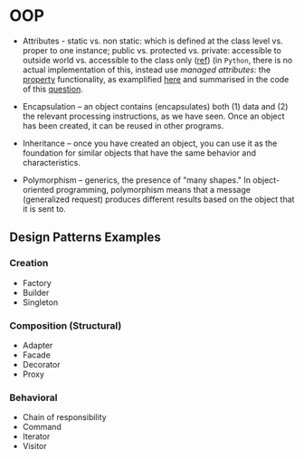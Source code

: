 # OOP


- Attributes - static vs. non static: which is defined at the class level vs. proper to one instance; public vs. protected vs. private: accessible to outside world vs. accessible to the class only ([ref](https://stackoverflow.com/questions/1020749/what-are-public-private-and-protected-in-object-oriented-programming)) (in `Python`, there is no actual implementation of this, instead use *managed attributes*: the [property](http://www.xavierdupre.fr/app/teachpyx/helpsphinx/c_classes/classes.html#proprietes) functionality, as examplified [here](https://www.smallsurething.com/private-methods-and-attributes-in-python/) and summarised in the code of this [question](https://stackoverflow.com/questions/4555932/public-or-private-attribute-in-python-what-is-the-best-way).


- Encapsulation – an object contains (encapsulates) both (1) data and (2) the relevant processing instructions, as we have seen. Once an object has been created, it can be reused in other programs.
- Inheritance – once you have created an object, you can use it as the foundation for similar objects that have the same behavior and characteristics.
- Polymorphism – generics, the presence of "many shapes." In object-oriented programming, polymorphism means that a message (generalized request) produces different results based on the object that it is sent to.

## Design Patterns Examples

### Creation

- Factory
- Builder
- Singleton

### Composition (Structural)

- Adapter
- Facade
- Decorator
- Proxy

### Behavioral

- Chain of responsibility
- Command
- Iterator
- Visitor
